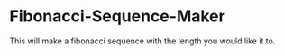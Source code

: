 # Fibonacci-Sequence-Maker
This will make a fibonacci sequence with the length you would like it to.
